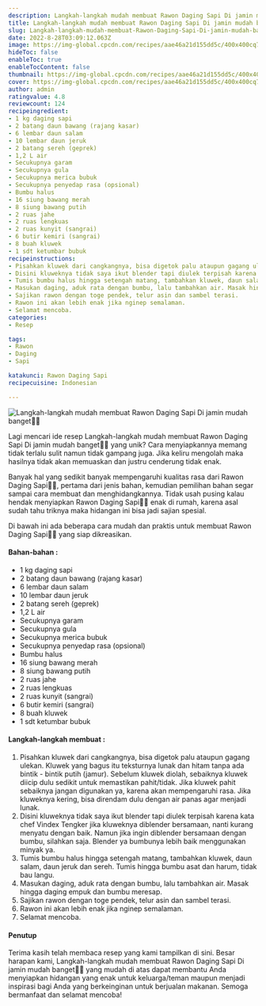 ```yaml
---
description: Langkah-langkah mudah membuat Rawon Daging Sapi Di jamin mudah banget"
title: Langkah-langkah mudah membuat Rawon Daging Sapi Di jamin mudah banget
slug: Langkah-langkah-mudah-membuat-Rawon-Daging-Sapi-Di-jamin-mudah-banget
date: 2022-8-28T03:09:12.063Z
image: https://img-global.cpcdn.com/recipes/aae46a21d155dd5c/400x400cq70/photo.jpg
hideToc: false
enableToc: true
enableTocContent: false
thumbnail: https://img-global.cpcdn.com/recipes/aae46a21d155dd5c/400x400cq70/photo.jpg
cover: https://img-global.cpcdn.com/recipes/aae46a21d155dd5c/400x400cq70/photo.jpg
author: admin
ratingvalue: 4.8
reviewcount: 124
recipeingredient:
- 1 kg daging sapi
- 2 batang daun bawang (rajang kasar)
- 6 lembar daun salam
- 10 lembar daun jeruk
- 2 batang sereh (geprek)
- 1,2 L air
- Secukupnya garam
- Secukupnya gula
- Secukupnya merica bubuk
- Secukupnya penyedap rasa (opsional)
- Bumbu halus
- 16 siung bawang merah
- 8 siung bawang putih
- 2 ruas jahe
- 2 ruas lengkuas
- 2 ruas kunyit (sangrai)
- 6 butir kemiri (sangrai)
- 8 buah kluwek
- 1 sdt ketumbar bubuk
recipeinstructions:
- Pisahkan kluwek dari cangkangnya, bisa digetok palu ataupun gagang ulekan. Kluwek yang bagus itu teksturnya lunak dan hitam tanpa ada bintik - bintik putih (jamur). Sebelum kluwek diolah, sebaiknya kluwek diicip dulu sedikit untuk memastikan pahit/tidak. Jika kluwek pahit sebaiknya jangan digunakan ya, karena akan mempengaruhi rasa. Jika kluweknya kering, bisa direndam dulu dengan air panas agar menjadi lunak.
- Disini kluweknya tidak saya ikut blender tapi diulek terpisah karena kata chef Vindex Tengker jika kluweknya diblender bersamaan, nanti kurang menyatu dengan baik. Namun jika ingin diblender bersamaan dengan bumbu, silahkan saja. Blender ya bumbunya lebih baik menggunakan minyak ya.
- Tumis bumbu halus hingga setengah matang, tambahkan kluwek, daun salam, daun jeruk dan sereh. Tumis hingga bumbu asat dan harum, tidak bau langu.
- Masukan daging, aduk rata dengan bumbu, lalu tambahkan air. Masak hingga daging empuk dan bumbu meresap.
- Sajikan rawon dengan toge pendek, telur asin dan sambel terasi.
- Rawon ini akan lebih enak jika nginep semalaman.
- Selamat mencoba.
categories:
- Resep

tags:
- Rawon
- Daging
- Sapi

katakunci: Rawon Daging Sapi
recipecuisine: Indonesian

---
```


![Langkah-langkah mudah membuat Rawon Daging Sapi Di jamin mudah banget👩‍🍳](https://img-global.cpcdn.com/recipes/aae46a21d155dd5c/400x400cq70/photo.jpg)

Lagi mencari ide resep Langkah-langkah mudah membuat Rawon Daging Sapi Di jamin mudah banget👩‍🍳 yang unik? Cara menyiapkannya memang tidak terlalu sulit namun tidak gampang juga. Jika keliru mengolah maka hasilnya tidak akan memuaskan dan justru cenderung tidak enak.

Banyak hal yang sedikit banyak mempengaruhi kualitas rasa dari Rawon Daging Sapi👩‍🍳, pertama dari jenis bahan, kemudian pemilihan bahan segar sampai cara membuat dan menghidangkannya. Tidak usah pusing kalau hendak menyiapkan Rawon Daging Sapi👩‍🍳 enak di rumah, karena asal sudah tahu triknya maka hidangan ini bisa jadi sajian spesial.

Di bawah ini ada beberapa cara mudah dan praktis untuk membuat Rawon Daging Sapi👩‍🍳 yang siap dikreasikan.

<!--inarticleads1-->

#### Bahan-bahan :

- 1 kg daging sapi
- 2 batang daun bawang (rajang kasar)
- 6 lembar daun salam
- 10 lembar daun jeruk
- 2 batang sereh (geprek)
- 1,2 L air
- Secukupnya garam
- Secukupnya gula
- Secukupnya merica bubuk
- Secukupnya penyedap rasa (opsional)
- Bumbu halus
- 16 siung bawang merah
- 8 siung bawang putih
- 2 ruas jahe
- 2 ruas lengkuas
- 2 ruas kunyit (sangrai)
- 6 butir kemiri (sangrai)
- 8 buah kluwek
- 1 sdt ketumbar bubuk

<!--inarticleads2-->

#### Langkah-langkah membuat :

1. Pisahkan kluwek dari cangkangnya, bisa digetok palu ataupun gagang ulekan. Kluwek yang bagus itu teksturnya lunak dan hitam tanpa ada bintik - bintik putih (jamur). Sebelum kluwek diolah, sebaiknya kluwek diicip dulu sedikit untuk memastikan pahit/tidak. Jika kluwek pahit sebaiknya jangan digunakan ya, karena akan mempengaruhi rasa. Jika kluweknya kering, bisa direndam dulu dengan air panas agar menjadi lunak.
1. Disini kluweknya tidak saya ikut blender tapi diulek terpisah karena kata chef Vindex Tengker jika kluweknya diblender bersamaan, nanti kurang menyatu dengan baik. Namun jika ingin diblender bersamaan dengan bumbu, silahkan saja. Blender ya bumbunya lebih baik menggunakan minyak ya.
1. Tumis bumbu halus hingga setengah matang, tambahkan kluwek, daun salam, daun jeruk dan sereh. Tumis hingga bumbu asat dan harum, tidak bau langu.
1. Masukan daging, aduk rata dengan bumbu, lalu tambahkan air. Masak hingga daging empuk dan bumbu meresap.
1. Sajikan rawon dengan toge pendek, telur asin dan sambel terasi.
1. Rawon ini akan lebih enak jika nginep semalaman.
1. Selamat mencoba.

#### Penutup

Terima kasih telah membaca resep yang kami tampilkan di sini. Besar harapan kami, Langkah-langkah mudah membuat Rawon Daging Sapi Di jamin mudah banget👩‍🍳 yang mudah di atas dapat membantu Anda menyiapkan hidangan yang enak untuk keluarga/teman maupun menjadi inspirasi bagi Anda yang berkeinginan untuk berjualan makanan. Semoga bermanfaat dan selamat mencoba!
